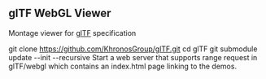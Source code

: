 ## glTF WebGL Viewer

Montage viewer for [glTF](https://github.com/KhronosGroup/glTF/blob/master/specification/README.md) specification 

git clone https://github.com/KhronosGroup/glTF.git
cd glTF
git submodule update --init --recursive
Start a web server that supports range request in glTF/webgl which contains an index.html page linking to the demos.

